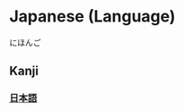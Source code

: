 # Japanese (Language)
にほんご

## Kanji
### [日](Kanji/kanji-dict/日.md)[本](Vocabulary/本.md)[語](Vocabulary/語.md)